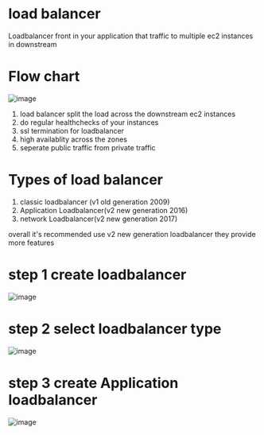 # load balancer


Loadbalancer front in your application that traffic to multiple ec2 instances in downstream

# Flow chart

![image](https://user-images.githubusercontent.com/42309948/146756129-91f87cb6-effc-4835-a046-b30c15436974.png)

1. load balancer split the load across the downstream ec2 instances
2. do regular healthchecks of your instances
3. ssl termination for loadbalancer
4. high availablity across the zones
5. seperate public traffic from private traffic

# Types of load balancer

1. classic loadbalancer (v1 old generation 2009)
2. Application Loadbalancer(v2 new generation 2016)
3. network Loadbalancer(v2 new generation 2017)

overall it's recommended use v2 new generation loadbalancer they provide more features

# step 1 create loadbalancer

![image](https://user-images.githubusercontent.com/42309948/147530815-d8d55b6a-b5f4-4b51-9d43-00d86376647e.png)


# step 2 select loadbalancer type


![image](https://user-images.githubusercontent.com/42309948/147469230-256b6a93-f314-4b7b-afea-dad59ec2719d.png)

 
 # step 3 create Application loadbalancer
 
 ![image](https://user-images.githubusercontent.com/42309948/147531343-f980def6-abc3-4fd1-b2ae-0648eca60d6b.png)

